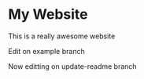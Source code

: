 # My Website

This is a really awesome website

Edit on example branch

Now editting on update-readme branch
